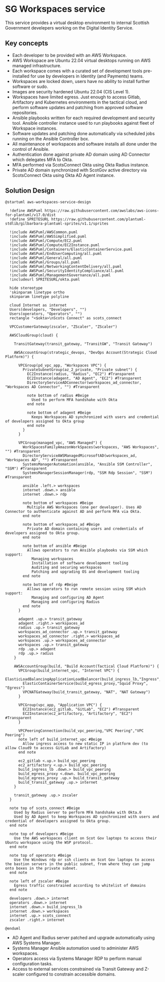 # SG Workspaces service
This service provides a virtual desktop environment to internal Scottish Government develepers working on the Digital Identity Service.

## Key concepts

- Each developer to be provided with an AWS Workspace.
- AWS Workspace are Ubuntu 22.04 virtual desktops running on AWS managed infrastructure.
- Each workspace comes with a curated set of development tools pre-installed for use by developers in Identity (and Payments) teams. 
- Workspaces are locked down, users have no ability to install further software or sudo.
- Images are security hardened Ubuntu 22.04 (CIS Level 1).
- Workspaces have limited egress. Just enough to access Gitlab, Artifactory and Kubernetes environments in the tactical cloud, and perform software updates and patching from approved software repositories.
- Ansible playbooks written for each required development and security tool. Ansible controller instance used to run playbooks against fleet of Workspace instances. 
- Software updates and patching done automatically via scheduled jobs running on the Ansible Controller box.
- All maintenance of workspaces and software installs all done under the control of Ansible.
- Authentication done against private AD domain using AD Connector which delegates MFA to Okta.
- MFA performed via ScotsConnect Okta using Okta Radius instance.
- Private AD domain synchronized with ScotGov active directory via ScotsConnect Okta using Okta AD Agent instance. 

## Solution Design

```puml
@startuml aws-workspaces-service-design

  !define AWSPuml https://raw.githubusercontent.com/awslabs/aws-icons-for-plantuml/v17.0/dist
  !define SPRITESURL https://raw.githubusercontent.com/plantuml-stdlib/gilbarbara-plantuml-sprites/v1.1/sprites

  !include AWSPuml/AWSCommon.puml
  !include AWSPuml/AWSSimplified.puml
  !include AWSPuml/Compute/EC2.puml
  !include AWSPuml/Compute/EC2Instance.puml
  !include AWSPuml/Containers/ElasticContainerService.puml
  !include AWSPuml/EndUserComputing/all.puml
  !include AWSPuml/General/all.puml
  !include AWSPuml/Groups/all.puml
  !include AWSPuml/NetworkingContentDelivery/all.puml
  !include AWSPuml/SecurityIdentityCompliance/all.puml
  !include AWSPuml/ManagementGovernance/all.puml
  !includeurl SPRITESURL/okta.puml

  hide stereotype
  'skinparam linetype ortho
  skinparam linetype polyline

  cloud Internet as internet
  Users(developers, "Developers", "")
  Users(operators, "Operators", "")
  rectangle "<$okta>\nScots Connect" as scots_connect

  VPCCustomerGateway(zscaler, "ZScaler", "ZScaler")

  AWSCloudGroup(cloud) {

    TransitGateway(transit_gateway, "TransitGW", "Transit Gateway")

    AWSAccountGroup(strategic_devops, "DevOps Account(Strategic Cloud Platform)") {

      VPCGroup(pd_vpc_app, "Workspaces VPC") {
        PrivateSubnetGroup(az_2_private, "Private subnet") {
          EC2Instance(radius, "Radius", "EC2") #Transparent
          EC2Instance(adagent, "AD Agent", "EC2") #Transparent
          DirectoryServiceADConnector(workspaces_ad_connector, "Workspaces AD Connector", "") #Transparent

          note bottom of radius #Beige
            Used to perform MFA handshake with Okta
          end note

          note bottom of adagent #Beige
            Keeps Workspaces AD synchronized with users and credential of developers assigned to Okta group
          end note
        }
      }

      VPCGroup(managed_vpc, "AWS Managed") {
        WorkSpacesFamilyAmazonWorkSpaces(workspaces, "AWS Workspaces", "") #Transparent
        DirectoryServiceAWSManagedMicrosoftAD(workspaces_ad, "Workspaces AD", "") #Transparent
        SystemsManagerAutomation(ansible, "Ansible SSM Controller", "SSM") #Transparent
        SystemsManagerSessionManager(rdp, "SSM Rdp Session", "SSM") #Transparent

        ansible .left.> workspaces
        internet .down.> ansible       
        internet .down.> rdp

        note bottom of workspaces #Beige
          Multiple AWS Workspaces (one per developer). Uses AD Connector to authenticate against AD and perform MFA via Okta.
        end note

        note bottom of workspaces_ad #Beige
          Private AD domain containing users and credentials of developers assigned to Okta group.
        end note

        note bottom of ansible #Beige
          Allows operators to run Ansible playbooks via SSM which support:
            Managing workspaces
            Installation of software development tooling
            Auditing and securing workspaces
            Patching and upgrading OS and development tooling
        end note

        note bottom of rdp #Beige
          Allows operators to run remote session using SSM which support:
            Managing and configuring AD Agent
            Managing and configuring Radius
        end note
      }

      adagent .up.> transit_gateway
      adagent .right.> workspaces_ad
      radius .up.> transit_gateway
      workspaces_ad_connector .up.> transit_gateway
      workspaces_ad_connector .right.> workspaces_ad
      workspaces .up.> workspaces_ad_connector
      workspaces .up.> transit_gateway
      rdp .up.> adagent
      rdp .up.> radius
    }
 
    AWSAccountGroup(build, "Build Account(Tactical Cloud Platform)") {
      VPCGroup(build_internet_vpc, "Internet VPC") {
        ElasticLoadBalancingApplicationLoadBalancer(build_ingress_lb,"Ingress","ALB")
        ElasticContainerService(build_egress_proxy,"Squid Proxy", "Egress")
        VPCNATGateway(build_transit_gateway, "NAT", "NAT Gateway")
      }

      VPCGroup(vpc_app, "Application VPC") {
        EC2Instance(ec2_gitlab, "GitLab", "EC2") #Transparent
        EC2Instance(ec2_artifactory, "Artifactory", "EC2") #Transparent
      }

      VPCPeeringConnection(build_vpc_peering,"VPC Peering","VPC Peering")
      note left of build_internet_vpc #Beige
        Allow ingress access to new static IP in platform dev (to allow Cloud9 to access GitLab and Artifactory)
      end note

      ec2_gitlab <.up.> build_vpc_peering
      ec2_artifactory <.up.> build_vpc_peering
      build_ingress_lb .down.> build_vpc_peering
      build_egress_proxy <.down. build_vpc_peering
      build_egress_proxy .up.> build_transit_gateway
      build_transit_gateway .up.> internet
    }

    transit_gateway .up.> zscaler    
  }

  note top of scots_connect #Beige
    Used by Radius server to perform MFA handshake with Okta.0
    Used by AD Agent to keep Workspaces AD synchronized with users and credential of developers assigned to Okta group.
  end note

  note top of developers #Beige
    Use the AWS workspaces client on Scot Gov laptops to access their Ubuntu workspace using the WSP protocol.
  end note

  note top of operators #Beige
    Use the Windows rdp or ssh clients on Scot Gov laptops to access the bastion servers in the public subnet, from where they can jump onto boxes in the private subnet.
  end note

  note left of zscaler #Beige
    Egress traffic constrained according to whitelist of domains
  end note

  developers .down.> internet
  operators .down.> internet
  internet .down.> build_ingress_lb
  internet .down.> workspaces
  internet .up.> scots_connect
  zscaler .right.> internet

@enduml
```

- AD Agent and Radius server patched and upgrade automatically using AWS Systems Manager.
- Systems Manager Ansible automation used to administer AWS workspaces.
- Operators access via Systems Manager RDP to perform manual configuration tasks.
- Access to external services constrained via Transit Gateway and Z-scaler configured to constrain accessible domains.